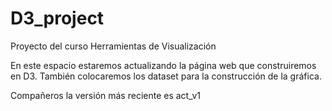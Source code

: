 # D3_project
Proyecto del curso Herramientas de Visualización


En este espacio estaremos actualizando la página web que construiremos en D3. También colocaremos los dataset para la construcción de la gráfica.

Compañeros la versión más reciente es act_v1
